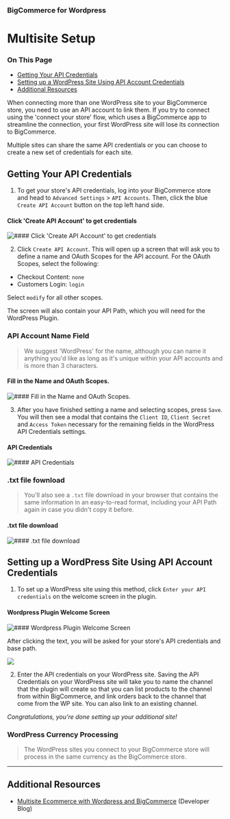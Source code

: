 <div><h3 class="sub-docs-type" id="bigcommerce-for-wordpress">BigCommerce for Wordpress</h3>

# Multisite Setup

<div class="otp" id="no-index">

### On This Page
- [Getting Your API Credentials](#getting-your-api-credentials)
- [Setting up a WordPress Site Using API Account Credentials](#setting-up-a-wordpress-site-using-api-account-credentials)
- [Additional Resources](#additional-resources)

</div>

<a href='#multisite_overview' aria-hidden='true' class='block-anchor'  id='multisite_overview'><i aria-hidden='true' class='linkify icon'></i></a>

When connecting more than one WordPress site to your BigCommerce store, you need to use an API account to link them. If you try to connect using the 'connect your store' flow, which uses a BigCommerce app to streamline the connection, your first WordPress site will lose its connection to BigCommerce.

Multiple sites can share the same API credentials or you can choose to create a new set of credentials for each site.


<a href='#multisite_getting' aria-hidden='true' class='block-anchor'  id='multisite_getting'><i aria-hidden='true' class='linkify icon'></i></a>

## Getting Your API Credentials

1. To get your store's API credentials, log into your BigCommerce store and head to `Advanced Settings` > `API Accounts`. Then, click the blue `Create API Account` button on the top left hand side.

<!--
    title: #### Click 'Create API Account' to get credentials

    data: //s3.amazonaws.com/user-content.stoplight.io/6116/1544044020003
-->

#### Click 'Create API Account' to get credentials
![#### Click 'Create API Account' to get credentials
](//s3.amazonaws.com/user-content.stoplight.io/6116/1544044020003 "#### Click 'Create API Account' to get credentials
")

2. Click `Create API Account`. This will open up a screen that will ask you to define a name and OAuth Scopes for the API account. For the OAuth Scopes, select the following:

* Checkout Content: `none`
* Customers Login: `login`

Select `modify` for all other scopes.

The screen will also contain your API Path, which you will need for the WordPress Plugin. 

<div class="HubBlock--callout">
<div class="CalloutBlock--">
<div class="HubBlock-content">
    
<!-- theme:  -->

### API Account Name Field
> We suggest 'WordPress' for the name, although you can name it anything you'd like as long as it's unique within your API accounts and is more than 3 characters.

</div>
</div>
</div>

<!--
    title: #### Fill in the Name and OAuth Scopes.

    data: //s3.amazonaws.com/user-content.stoplight.io/6116/1544044197137
-->

#### Fill in the Name and OAuth Scopes.
![#### Fill in the Name and OAuth Scopes.
](//s3.amazonaws.com/user-content.stoplight.io/6116/1544044197137 "#### Fill in the Name and OAuth Scopes.
")

3. After you have finished setting a name and selecting scopes, press `Save`. You will then see a modal that contains the `Client ID`, `Client Secret` and `Access Token` necessary for the remaining fields in the WordPress API Credentials settings.

<!--
    title: #### API Credentials

    data: //s3.amazonaws.com/user-content.stoplight.io/6116/1544044553372
-->

#### API Credentials
![#### API Credentials
](//s3.amazonaws.com/user-content.stoplight.io/6116/1544044553372 "#### API Credentials
")

<div class="HubBlock--callout">
<div class="CalloutBlock--">
<div class="HubBlock-content">
    
<!-- theme:  -->

### .txt file fownload
> You'll also see a `.txt` file download in your browser that contains the same information in an easy-to-read format, including your API Path again in case you didn't copy it before.

</div>
</div>
</div>

<!--
    title: #### .txt file download

    data: //s3.amazonaws.com/user-content.stoplight.io/6116/1544044589538
-->

#### .txt file download
![#### .txt file download
](//s3.amazonaws.com/user-content.stoplight.io/6116/1544044589538 "#### .txt file download
")

<a href='#multisite_setting-up' aria-hidden='true' class='block-anchor'  id='multisite_setting-up'><i aria-hidden='true' class='linkify icon'></i></a>

## Setting up a WordPress Site Using API Account Credentials

1. To set up a WordPress site using this method, click `Enter your API credentials` on the welcome screen in the plugin. 


<!--
    title: #### Wordpress Plugin Welcome Screen

    data: //s3.amazonaws.com/user-content.stoplight.io/6116/1544043727239
-->

#### Wordpress Plugin Welcome Screen
![#### Wordpress Plugin Welcome Screen
](//s3.amazonaws.com/user-content.stoplight.io/6116/1544043727239 "#### Wordpress Plugin Welcome Screen
")

After clicking the text, you will be asked for your store's API credentials and base path.

<!--
    title: 
    data: //s3.amazonaws.com/user-content.stoplight.io/6116/1544043952871
-->

![](//s3.amazonaws.com/user-content.stoplight.io/6116/1544043952871 "")

2. Enter the API credentials on your WordPress site. Saving the API Credentials on your WordPress site will take you to name the channel that the plugin will create so that you can list products to the channel from within BigCommerce, and link orders back to the channel that come from the WP site. You can also link to an existing channel.


_Congratulations, you're done setting up your additional site!_ 


<div class="HubBlock--callout">
<div class="CalloutBlock--">
<div class="HubBlock-content">
    
<!-- theme:  -->

### WordPress Currency Processing
> The WordPress sites you connect to your BigCommerce store will process in the same currency as the BigCommerce store.

</div>
</div>
</div>

---

<a href='#multisite_additional' aria-hidden='true' class='block-anchor'  id='multisite_additional'><i aria-hidden='true' class='linkify icon'></i></a>

## Additional Resources

* [Multisite Ecommerce with Wordpress and BigCommerce](https://medium.com/bigcommerce-developer-blog/multi-site-ecommerce-with-wordpress-and-bigcommerce-40dee194f8a) (Developer Blog)

